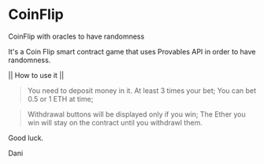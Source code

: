 # CoinFlip
CoinFlip with oracles to have randomness

It's a Coin Flip smart contract game that uses Provables API in order to have randomness.

|| How to use it ||

> You need to deposit money in it. At least 3 times your bet;
> You can bet 0.5 or 1 ETH at time;

> Withdrawal buttons will be displayed only if you win;
> The Ether you win will stay on the contract until you withdrawl them.



Good luck.

Dani

